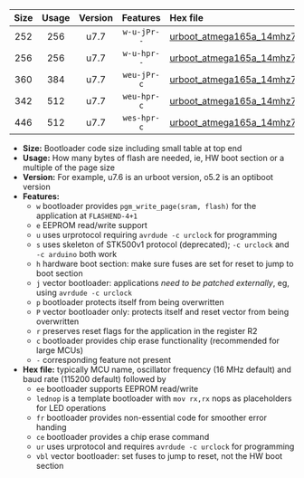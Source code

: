 |Size|Usage|Version|Features|Hex file|
|:-:|:-:|:-:|:-:|:--|
|252|256|u7.7|`w-u-jPr--`|[urboot_atmega165a_14mhz7456_9600bps_lednop_ur_vbl.hex](https://raw.githubusercontent.com/stefanrueger/urboot.hex/main/mcus/atmega165a/fcpu_14mhz7456/9600_bps/urboot_atmega165a_14mhz7456_9600bps_lednop_ur_vbl.hex)|
|256|256|u7.7|`w-u-hpr--`|[urboot_atmega165a_14mhz7456_9600bps_lednop_fr_ur.hex](https://raw.githubusercontent.com/stefanrueger/urboot.hex/main/mcus/atmega165a/fcpu_14mhz7456/9600_bps/urboot_atmega165a_14mhz7456_9600bps_lednop_fr_ur.hex)|
|360|384|u7.7|`weu-jPr-c`|[urboot_atmega165a_14mhz7456_9600bps_ee_lednop_fr_ce_ur_vbl.hex](https://raw.githubusercontent.com/stefanrueger/urboot.hex/main/mcus/atmega165a/fcpu_14mhz7456/9600_bps/urboot_atmega165a_14mhz7456_9600bps_ee_lednop_fr_ce_ur_vbl.hex)|
|342|512|u7.7|`weu-hpr-c`|[urboot_atmega165a_14mhz7456_9600bps_ee_lednop_fr_ce_ur.hex](https://raw.githubusercontent.com/stefanrueger/urboot.hex/main/mcus/atmega165a/fcpu_14mhz7456/9600_bps/urboot_atmega165a_14mhz7456_9600bps_ee_lednop_fr_ce_ur.hex)|
|446|512|u7.7|`wes-hpr-c`|[urboot_atmega165a_14mhz7456_9600bps_ee_lednop_fr_ce.hex](https://raw.githubusercontent.com/stefanrueger/urboot.hex/main/mcus/atmega165a/fcpu_14mhz7456/9600_bps/urboot_atmega165a_14mhz7456_9600bps_ee_lednop_fr_ce.hex)|

- **Size:** Bootloader code size including small table at top end
- **Usage:** How many bytes of flash are needed, ie, HW boot section or a multiple of the page size
- **Version:** For example, u7.6 is an urboot version, o5.2 is an optiboot version
- **Features:**
  + `w` bootloader provides `pgm_write_page(sram, flash)` for the application at `FLASHEND-4+1`
  + `e` EEPROM read/write support
  + `u` uses urprotocol requiring `avrdude -c urclock` for programming
  + `s` uses skeleton of STK500v1 protocol (deprecated); `-c urclock` and `-c arduino` both work
  + `h` hardware boot section: make sure fuses are set for reset to jump to boot section
  + `j` vector bootloader: applications *need to be patched externally*, eg, using `avrdude -c urclock`
  + `p` bootloader protects itself from being overwritten
  + `P` vector bootloader only: protects itself and reset vector from being overwritten
  + `r` preserves reset flags for the application in the register R2
  + `c` bootloader provides chip erase functionality (recommended for large MCUs)
  + `-` corresponding feature not present
- **Hex file:** typically MCU name, oscillator frequency (16 MHz default) and baud rate (115200 default) followed by
  + `ee` bootloader supports EEPROM read/write
  + `lednop` is a template bootloader with `mov rx,rx` nops as placeholders for LED operations
  + `fr` bootloader provides non-essential code for smoother error handing
  + `ce` bootloader provides a chip erase command
  + `ur` uses urprotocol and requires `avrdude -c urclock` for programming
  + `vbl` vector bootloader: set fuses to jump to reset, not the HW boot section

